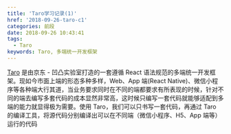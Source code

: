 ```yaml
---
title: 'Taro学习记录(1)'
href: '2018-09-26-taro-c1'
categories: 前段
date: 2018-09-26 10:43:41
tags:
  - Taro
keywords: Taro, 多端统一开发框架
---
```

[Taro](https://nervjs.github.io) 是由京东 - 凹凸实验室打造的一套遵循 React 语法规范的多端统一开发框架。现如今市面上端的形态多种多样，Web、App 端(React Native)、微信小程序等各种端大行其道，当业务要求同时在不同的端都要求有所表现的时候，针对不同的端去编写多套代码的成本显然非常高，这时候只编写一套代码就能够适配到多端的能力就显得极为需要。使用 Taro，我们可以只书写一套代码，再通过 Taro 的编译工具，将源代码分别编译出可以在不同端（微信小程序、H5、App 端等）运行的代码
<!--more-->

